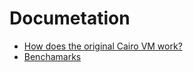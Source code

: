# Documetation
* [How does the original Cairo VM work?](./python_vm/)
* [Benchamarks](./benchmarks/)
